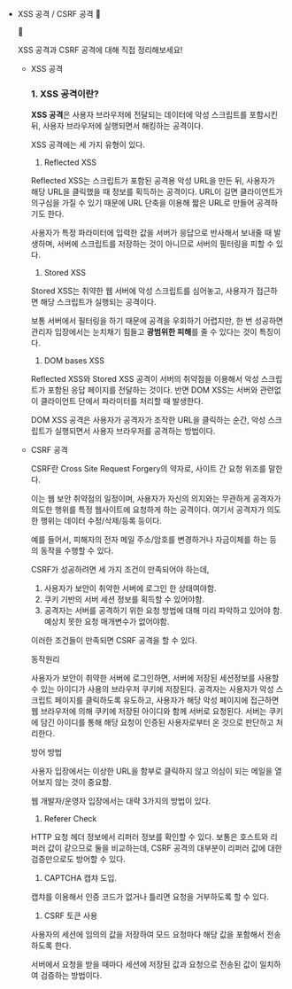- XSS 공격 / CSRF 공격 🍠
    
    <aside>
    🍠
    
    XSS 공격과 CSRF 공격에 대해 직접 정리해보세요!
    
    </aside>
    
    - XSS 공격
        
        ### **1. XSS 공격이란?**
        
        **XSS 공격**은 사용자 브라우저에 전달되는 데이터에 악성 스크립트를 포함시킨 뒤, 사용자 브라우저에 실행되면서 해킹하는 공격이다.
        
        XSS 공격에는 세 가지 유형이 있다. 
        
        1. Reflected XSS
        
        Reflected XSS는 스크립트가 포함된 공격용 악성 URL을 만든 뒤, 사용자가 해당 URL을 클릭했을 때 정보를 획득하는 공격이다. URL이 길면 클라이언트가 의구심을 가질 수 있기 때문에 URL 단축을 이용해 짧은 URL로 만들어 공격하기도 한다.
        
        사용자가 특정 파라미터에 입력한 값을 서버가 응답으로 반사해서 보내줄 때 발생하며, 서버에 스크립트를 저장하는 것이 아니므로 서버의 필터링을 피할 수 있다.
        
        1. Stored XSS
        
        Stored XSS는 취약한 웹 서버에 악성 스크립트를 심어놓고, 사용자가 접근하면 해당 스크립트가 실행되는 공격이다.
        
        보통 서버에서 필터링을 하기 때문에 공격을 우회하기 어렵지만, 한 번 성공하면 관리자 입장에서는 눈치채기 힘들고 **광범위한 피해**를 줄 수 있다는 것이 특징이다.
        
        1. DOM bases XSS
        
        Reflected XSS와 Stored XSS 공격이 서버의 취약점을 이용해서 악성 스크립트가 포함된 응답 페이지를 전달하는 것이다. 반면 DOM XSS는 서버와 관련없이 클라이언트 단에서 파라미터를 처리할 때 발생한다.
        
        DOM XSS 공격은 사용자가 공격자가 조작한 URL을 클릭하는 순간, 악성 스크립트가 실행되면서 사용자 브라우저를 공격하는 방법이다.
        
    - CSRF 공격
        
        CSRF란 Cross Site Request Forgery의 약자로, 사이트 간 요청 위조를 말한다.
        
        이는 웹 보안 취약점의 일정이며, 사용자가 자신의 의지와는 무관하게 공격자가 의도한 행위를 특정 웹사이트에 요청하게 하는 공격이다. 여기서 공격자가 의도한 행위는 데이터 수정/삭제/등록 등이다. 
        
        예를 들어서, 피해자의 전자 메일 주소/암호를 변경하거나 자금이체를 하는 등의 동작을 수행할 수 있다.  
        
        CSRF가 성공하려면 세 가지 조건이 만족되어야 하는데, 
        
        1. 사용자가 보안이 취약한 서버에 로그인 한 상태여야함.
        2. 쿠키 기반의 서버 세션 정보를 획득할 수 있어야함.
        3. 공격자는 서버를 공격하기 위한 요청 방법에 대해 미리 파악하고 있어야 함. 예상치 못한 요청 매개변수가 없어야함.
        
        이러한 조건들이 만족되면 CSRF 공격을 할 수 있다.
        
        동작원리
        
        사용자가 보안이 취약한 서버에 로그인하면, 서버에 저장된 세션정보를 사용할 수 있는 아이디가 사용의 브라우저 쿠키에 저장된다. 공격자는 사용자가 악성 스크립트 페이지를 클릭하도록 유도하고, 사용자가 해당 악성 페이지에 접근하면 웹 브라우저에 의해 쿠키에 저장된 아이디와 함께 서버로 요청된다. 서버는 쿠키에 담긴 아이디를 통해 해당 요청이 인증된 사용자로부터 온 것으로 판단하고 처리한다.
        
        방어 방법 
        
        사용자 입장에서는 이상한 URL을 함부로 클릭하지 않고 의심이 되는 메일을 열어보지 않는 것이 중요함. 
        
        웹 개발자/운영자 입장에서는 대략 3가지의 방법이 있다.
        
        1. Referer Check 
        
        HTTP 요청 헤더 정보에서 리퍼러 정보를 확인할 수 있다. 보통은 호스트와 리퍼러 값이 같으므로 둘을 비교하는데, CSRF 공격의 대부분이 리퍼러 값에 대한 검증만으로도 방어할 수 있다. 
        
        1. CAPTCHA 캡챠 도입.
        
        캡챠를 이용해서 인증 코드가 없거나 틀리면 요청을 거부하도록 할 수 있다.
        
        1. CSRF 토큰 사용
        
        사용자의 세션에 임의의 값을 저장하여 모드 요청마다 해당 값을 포함해서 전송하도록 한다.
        
        서버에서 요청을 받을 때마다 세션에 저장된 값과 요청으로 전송된 값이 일치하여 검증하는 방법이다.






